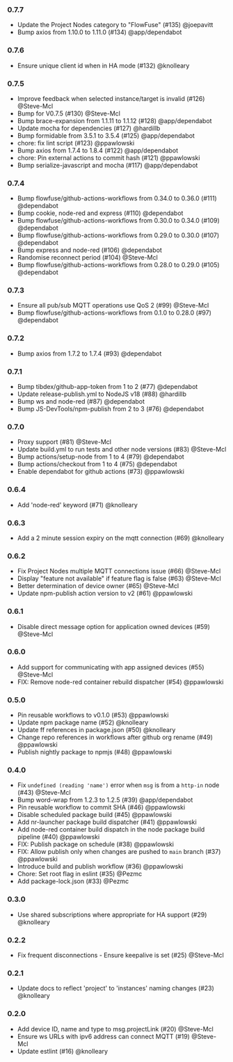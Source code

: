 ### 0.7.7

 - Update the Project Nodes category to "FlowFuse" (#135) @joepavitt
 - Bump axios from 1.10.0 to 1.11.0 (#134) @app/dependabot

### 0.7.6

 - Ensure unique client id when in HA mode (#132) @knolleary

### 0.7.5

 - Improve feedback when selected instance/target is invalid (#126) @Steve-Mcl
 - Bump for V0.7.5 (#130) @Steve-Mcl
 - Bump brace-expansion from 1.1.11 to 1.1.12 (#128) @app/dependabot
 - Update mocha for dependencies (#127) @hardillb
 - Bump formidable from 3.5.1 to 3.5.4 (#125) @app/dependabot
 - chore: fix lint script (#123) @ppawlowski
 - Bump axios from 1.7.4 to 1.8.4 (#122) @app/dependabot
 - chore: Pin external actions to commit hash (#121) @ppawlowski
 - Bump serialize-javascript and mocha (#117) @app/dependabot

### 0.7.4

 - Bump flowfuse/github-actions-workflows from 0.34.0 to 0.36.0 (#111) @dependabot
 - Bump cookie, node-red and express (#110) @dependabot
 - Bump flowfuse/github-actions-workflows from 0.30.0 to 0.34.0 (#109) @dependabot
 - Bump flowfuse/github-actions-workflows from 0.29.0 to 0.30.0 (#107) @dependabot
 - Bump express and node-red (#106) @dependabot
 - Randomise reconnect period (#104) @Steve-Mcl
 - Bump flowfuse/github-actions-workflows from 0.28.0 to 0.29.0 (#105) @dependabot

### 0.7.3

 - Ensure all pub/sub MQTT operations use QoS 2 (#99) @Steve-Mcl
 - Bump flowfuse/github-actions-workflows from 0.1.0 to 0.28.0 (#97) @dependabot

### 0.7.2

 - Bump axios from 1.7.2 to 1.7.4 (#93) @dependabot

### 0.7.1

 - Bump tibdex/github-app-token from 1 to 2 (#77) @dependabot
 - Update release-publish.yml to NodeJS v18 (#88) @hardillb
 - Bump ws and node-red (#87) @dependabot
 - Bump JS-DevTools/npm-publish from 2 to 3 (#76) @dependabot

### 0.7.0

 - Proxy support (#81) @Steve-Mcl
 - Update build.yml to run tests and other node versions (#83) @Steve-Mcl
 - Bump actions/setup-node from 1 to 4 (#79) @dependabot
 - Bump actions/checkout from 1 to 4 (#75) @dependabot
 - Enable dependabot for github actions (#73) @ppawlowski

### 0.6.4

 - Add 'node-red' keyword (#71) @knolleary

### 0.6.3

 - Add a 2 minute session expiry on the mqtt connection (#69) @knolleary

### 0.6.2

 - Fix Project Nodes multiple MQTT connections issue (#66) @Steve-Mcl
 - Display "feature not available" if feature flag is false (#63) @Steve-Mcl
 - Better determination of device owner (#65) @Steve-Mcl
 - Update npm-publish action version to v2 (#61) @ppawlowski

### 0.6.1

 - Disable direct message option for application owned devices (#59) @Steve-Mcl
 
### 0.6.0

 - Add support for communicating with app assigned devices (#55) @Steve-Mcl
 - FIX: Remove node-red container rebuild dispatcher (#54) @ppawlowski

### 0.5.0

 - Pin reusable workflows to v0.1.0 (#53) @ppawlowski
 - Update npm package name (#52) @knolleary
 - Update ff references in package.json (#50) @knolleary
 - Change repo references in workflows after github org rename (#49) @ppawlowski
 - Publish nightly package to npmjs (#48) @ppawlowski

### 0.4.0

 - Fix `undefined (reading 'name')` error when `msg` is from a `http-in` node (#43) @Steve-Mcl
 - Bump word-wrap from 1.2.3 to 1.2.5 (#39) @app/dependabot
 - Pin reusable workflow to commit SHA (#46) @ppawlowski
 - Disable scheduled package build (#45) @ppawlowski
 - Add nr-launcher package build dispatcher (#41) @ppawlowski
 - Add node-red container build dispatch in the node package build pipeline (#40) @ppawlowski
 - FIX: Publish package on schedule (#38) @ppawlowski
 - FIX: Allow publish only when changes are pushed to `main` branch (#37) @ppawlowski
 - Introduce build and publish workflow (#36) @ppawlowski
 - Chore: Set root flag in eslint (#35) @Pezmc
 - Add package-lock.json (#33) @Pezmc

### 0.3.0

 - Use shared subscriptions where appropriate for HA support (#29) @knolleary

### 0.2.2

 - Fix frequent disconnections - Ensure keepalive is set (#25) @Steve-Mcl

### 0.2.1

- Update docs to reflect 'project' to 'instances' naming changes (#23) @knolleary

### 0.2.0

 - Add device ID, name and type to msg.projectLink (#20) @Steve-Mcl
 - Ensure ws URLs with ipv6 address can connect MQTT (#19) @Steve-Mcl
 - Update estlint (#16) @knolleary
